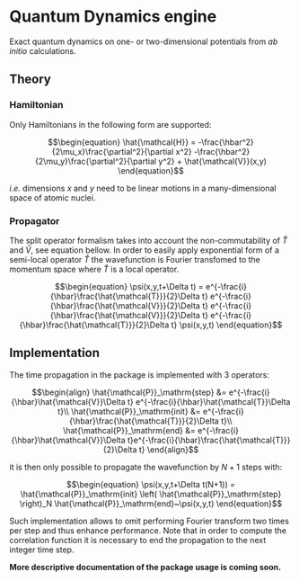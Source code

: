 # Quantum Dynamics engine

Exact quantum dynamics on one- or two-dimensional potentials from *ab initio* calculations. 

## Theory
### Hamiltonian
Only Hamiltonians in the following form are supported:

```math
\begin{equation}
\hat{\mathcal{H}} = -\frac{\hbar^2}{2\mu_x}\frac{\partial^2}{\partial x^2} -\frac{\hbar^2}{2\mu_y}\frac{\partial^2}{\partial y^2} + \hat{\mathcal{V}}(x,y)
\end{equation}
```

*i.e.* dimensions $x$ and $y$ need to be linear motions in a many-dimensional space of atomic nuclei.
### Propagator
The split operator formalism takes into account the non-commutability of $\hat{T}$ and $\hat{V}$, see equation bellow. In order to easily apply exponential form of a semi-local operator $\hat{T}$ the wavefunction is Fourier transfomed to the momentum space where $\hat{T}$ is a local operator.

```math
\begin{equation}
\psi(x,y,t+\Delta t) = e^{-\frac{i}{\hbar}\frac{\hat{\mathcal{T}}}{2}\Delta t}
    e^{-\frac{i}{\hbar}\frac{\hat{\mathcal{V}}}{2}\Delta t}
    e^{-\frac{i}{\hbar}\frac{\hat{\mathcal{V}}}{2}\Delta t}
    e^{-\frac{i}{\hbar}\frac{\hat{\mathcal{T}}}{2}\Delta t}
    \psi(x,y,t)
\end{equation}
```

## Implementation
The time propagation in the package is implemented with 3 operators:

```math
\begin{align}
\hat{\mathcal{P}}_\mathrm{step} &= 
    e^{-\frac{i}{\hbar}\hat{\mathcal{V}}\Delta t}
    e^{-\frac{i}{\hbar}\hat{\mathcal{T}}\Delta t}\\
\hat{\mathcal{P}}_\mathrm{init} &= 
    e^{-\frac{i}{\hbar}\frac{\hat{\mathcal{T}}}{2}\Delta t}\\
\hat{\mathcal{P}}_\mathrm{end} &= 
    e^{-\frac{i}{\hbar}\hat{\mathcal{V}}\Delta t}e^{-\frac{i}{\hbar}\frac{\hat{\mathcal{T}}}{2}\Delta t}
\end{align}
```
it is then only possible to propagate the wavefunction by $N+1$ steps with:
```math
\begin{equation}
\psi(x,y,t+\Delta t(N+1)) = \hat{\mathcal{P}}_\mathrm{init} \left( \hat{\mathcal{P}}_\mathrm{step} \right)_N \hat{\mathcal{P}}_\mathrm{end}~\psi(x,y,t)
\end{equation}
```
Such implementation allows to omit performing Fourier transform two times per step and thus enhance performance. 
Note that in order to compute the correlation function it is necessary to end the propagation to the next integer time step.

**More descriptive documentation of the package usage is coming soon.**
